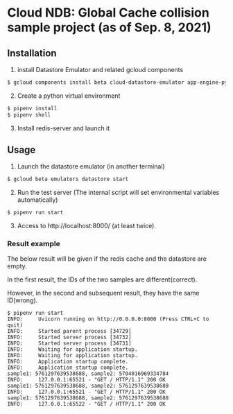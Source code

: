 # Cloud NDB: Global Cache collision sample project (as of Sep. 8, 2021)

## Installation
1. install Datastore Emulator and related gcloud components

```bash
$ gcloud components install beta cloud-datastore-emulator app-engine-python app-engine-python-extras
```

2. Create a python virtual environment
```bash
$ pipenv install
$ pipenv shell
```

3. Install redis-server and launch it


## Usage
1. Launch the datastore emulator (in another terminal)
```bash
$ gcloud beta emulators datastore start
```

2. Run the test server (The internal script will set environmental variables automatically)
```bash
$ pipenv run start
```

3. Access to http://localhost:8000/ (at least twice).

### Result example
The below result will be given if the redis cache and the datastore are empty.

In the first result, the IDs of the two samples are different(correct).

However, in the second and subsequent result, they have the same ID(wrong).

```
$ pipenv run start
INFO:     Uvicorn running on http://0.0.0.0:8000 (Press CTRL+C to quit)
INFO:     Started parent process [34729]
INFO:     Started server process [34732]
INFO:     Started server process [34731]
INFO:     Waiting for application startup.
INFO:     Waiting for application startup.
INFO:     Application startup complete.
INFO:     Application startup complete.
sample1: 5761297639538688, sample2: 5704016969334784
INFO:     127.0.0.1:65521 - "GET / HTTP/1.1" 200 OK
sample1: 5761297639538688, sample2: 5761297639538688
INFO:     127.0.0.1:65521 - "GET / HTTP/1.1" 200 OK
sample1: 5761297639538688, sample2: 5761297639538688
INFO:     127.0.0.1:65522 - "GET / HTTP/1.1" 200 OK
```

